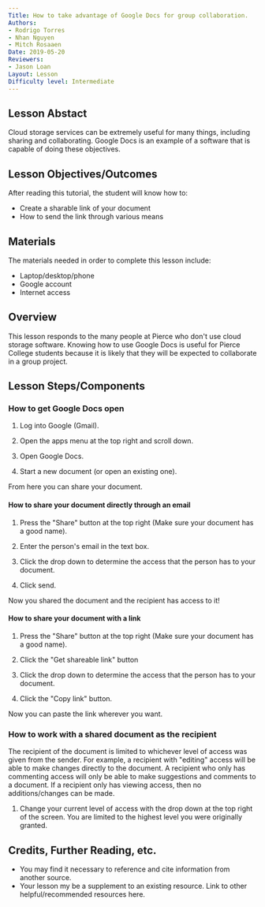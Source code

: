 ```yaml
---
Title: How to take advantage of Google Docs for group collaboration.
Authors:
- Rodrigo Torres 
- Nhan Nguyen 
- Mitch Rosaaen
Date: 2019-05-20
Reviewers:
- Jason Loan
Layout: Lesson
Difficulty level: Intermediate
---
```

## Lesson Abstact

Cloud storage services can be extremely useful for many things, including sharing and collaborating. Google Docs is an example of a software that is capable of doing these objectives.

## Lesson Objectives/Outcomes

After reading this tutorial, the student will know how to:

- Create a sharable link of your document
- How to send the link through various means

## Materials

The materials needed in order to complete this lesson include:

- Laptop/desktop/phone
- Google account
- Internet access

## Overview

This lesson responds to the many people at Pierce who don't use cloud storage software. Knowing how to use Google Docs is useful for Pierce College students because it is likely that they will be expected to collaborate in a group project.

## Lesson Steps/Components

### How to get Google Docs open

1. Log into Google (Gmail).

2. Open the apps menu at the top right and scroll down.

3. Open Google Docs.

4. Start a new document (or open an existing one).

From here you can share your document.

#### How to share your document directly through an email

1. Press the "Share" button at the top right (Make sure your document has a good name).

2. Enter the person's email in the text box.

3. Click the drop down to determine the access that the person has to your document.

4. Click send.

Now you shared the document and the recipient has access to it!

#### How to share your document with a link

1. Press the "Share" button at the top right (Make sure your document has a good name).

2. Click the "Get shareable link" button

3. Click the drop down to determine the access that the person has to your document.

4. Click the "Copy link" button.

Now you can paste the link wherever you want.

### How to work with a shared document as the recipient

The recipient of the document is limited to whichever level of access was given from the sender. For example, a recipient with "editing" access will be able to make changes directly to the document. A recipient who only has commenting access will only be able to make suggestions and comments to a document. If a recipient only has viewing access, then no additions/changes can be made.

1. Change your current level of access with the drop down at the top right of the screen. You are limited to the highest level you were originally granted.

## Credits, Further Reading, etc.

* You may find it necessary to reference and cite information from another source.
* Your lesson my be a supplement to an existing resource. Link to other helpful/recommended resources here. 
